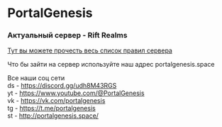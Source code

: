 # PortalGenesis  
### Актуальный сервер - Rift Realms  

[Тут вы можете прочесть весь список правил сервера](https://github.com/portalgenesisteam/PortalGenesis-wiki/blob/main/server-rules.md)

Что бы зайти на сервер используйте наш адрес portalgenesis.space  

Все наши соц сети  
ds - https://discord.gg/udh8M43RGS  
yt - https://www.youtube.com/@PortalGenesis  
vk - https://vk.com/portalgenesis  
tg - https://t.me/portalgenesis  
st - http://portalgenesis.space/  
